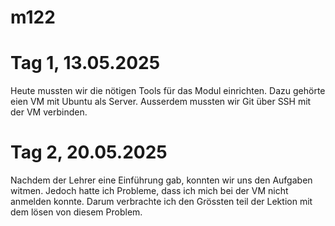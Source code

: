 # m122

# Tag 1, 13.05.2025

Heute mussten wir die nötigen Tools für das Modul einrichten. Dazu gehörte eien VM mit Ubuntu als Server. Ausserdem mussten wir Git über SSH mit der VM verbinden.


# Tag 2, 20.05.2025

Nachdem der Lehrer eine Einführung gab, konnten wir uns den Aufgaben witmen. Jedoch hatte ich Probleme, dass ich mich bei der VM nicht anmelden konnte. Darum verbrachte ich den Grössten teil der Lektion mit dem lösen von diesem Problem.
